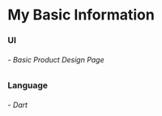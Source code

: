 # My Basic Information


### UI

 ###### - Basic Product Design Page


### Language

###### - Dart


